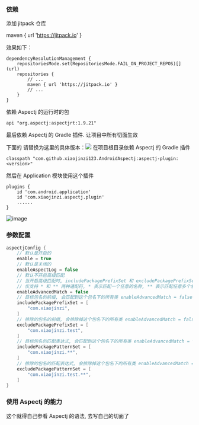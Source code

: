 ### 依赖

添加 jitpack 仓库

maven { url 'https://jitpack.io' }

效果如下：
```
dependencyResolutionManagement {
	repositoriesMode.set(RepositoriesMode.FAIL_ON_PROJECT_REPOS)[](url)
	repositories {
		// ...
		maven { url 'https://jitpack.io' }
		// ...
	}
}
```


依赖 Aspectj 的运行时的包
```
api "org.aspectj:aspectjrt:1.9.21"
```

最后依赖 Aspectj 的 Gradle 插件. 让项目中所有切面生效

下面的 <version> 请替换为这里的具体版本：[![](https://jitpack.io/v/xiaojinzi123/AndroidAspectj.svg)](https://jitpack.io/#xiaojinzi123/AndroidAspectj)
在项目根目录依赖 Aspectj 的 Gradle 插件

```
classpath "com.github.xiaojinzi123.AndroidAspectj:aspectj-plugin:<version>"
```

然后在 Application 模块使用这个插件

```
plugins {
    id 'com.android.application'
    id 'com.xiaojinzi.aspectj.plugin'
    ......
}
```

![image](https://github.com/xiaojinzi123/AndroidAspectj/assets/12975743/36255505-8847-4a11-89da-45393987686b)

### 参数配置

```Groovy
aspectjConfig {
    // 默认是开启的
    enable = true
    // 默认是关闭的
    enableAspectLog = false
    // 默认不开启高级匹配
    // 当开启高级匹配时, includePackagePrefixSet 和 excludePackagePrefixSet 就不生效了
    // 仅支持 * 和 ** 两种通配符, * 表示匹配一个任意的名称, ** 表示匹配任意多个名称
    enableAdvancedMatch = false
    // 目标包名的前缀, 会匹配到这个包名下的所有类 enableAdvancedMatch = false 时生效
    includePackagePrefixSet = [
        "com.xiaojinzi",
    ]
    // 排除的包名的前缀, 会排除掉这个包名下的所有类 enableAdvancedMatch = false 时生效
    excludePackagePrefixSet = [
        "com.xiaojinzi.test",
    ]
    // 目标包名的匹配表达式, 会匹配到这个包名下的所有类 enableAdvancedMatch = true 时生效
    includePackagePatternSet = [
        "com.xiaojinzi.**",
    ]
    // 排除的包名的匹配表达式, 会排除掉这个包名下的所有类 enableAdvancedMatch = true 时生效
    excludePackagePatternSet = [
        "com.xiaojinzi.test.**",
    ]
}
```

### 使用 Aspectj 的能力

这个就得自己参看 Aspectj 的语法, 去写自己的切面了
